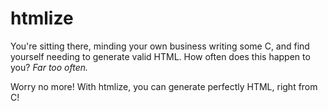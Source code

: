 # htmlize
You're sitting there, minding your own business writing some C,
 and find yourself needing to generate valid HTML. How often does this
 happen to you? _*Far too often.*_

Worry no more! With htmlize, you can generate perfectly HTML, right
from C!
